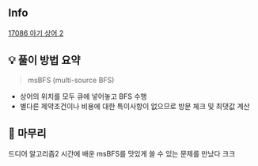 ## Info
[17086 아기 상어 2](https://www.acmicpc.net/problem/17086)

## 💡 풀이 방법 요약
> msBFS (multi-source BFS)

- 상어의 위치를 모두 큐에 넣어놓고 BFS 수행
- 별다른 제약조건이나 비용에 대한 특이사항이 없으므로 방문 체크 및 최댓값 계산

## 🙂 마무리
드디어 알고리즘2 시간에 배운 msBFS를 맛있게 쓸 수 있는 문제를 만났다 크크